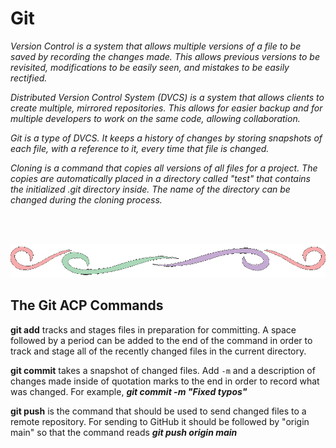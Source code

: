 # Git

*Version Control is a system that allows multiple versions of a file to be saved by recording the changes made.  This allows previous versions to be revisited, modifications to be easily seen, and mistakes to be easily rectified.*

*Distributed Version Control System (DVCS) is a system that allows clients to create multiple, mirrored repositories.  This allows for easier backup and for multiple developers to work on the same code, allowing collaboration.*

*Git is a type of DVCS.  It keeps a history of changes by storing snapshots of each file, with a reference to it, every time that file is changed.*

*Cloning is a command that copies all versions of all files for a project.  The copies are automatically placed in a directory called "test" that contains the initialized .git directory inside.  The name of the directory can be changed during the cloning process.*

<br>

<br>

![swirly divider line](divider.gif)

## The Git ACP Commands

**git add** tracks and stages files in preparation for committing.  A space followed by a period can be added to the end of the command in order to track and stage all of the recently changed files in the current directory.  

**git commit** takes a snapshot of changed files.  Add `-m` and a description of changes made inside of quotation marks to the end in order to record what was changed.  For example, ***git commit -m "Fixed typos"***

**git push** is the command that should be used to send changed files to a remote repository.  For sending to GitHub it should be followed by "origin main"  so that the command reads ***git push origin main***
